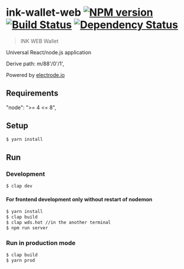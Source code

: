 # ink-wallet-web [![NPM version][npm-image]][npm-url] [![Build Status][travis-image]][travis-url] [![Dependency Status][daviddm-image]][daviddm-url]

> INK WEB Wallet

Universal React/node.js application 

Derive path: m/88'/0'/1',

Powered by [electrode.io](http://www.electrode.io/)
## Requirements
"node": ">= 4 <= 8",
## Setup

```sh
$ yarn install
```

## Run 

### Development
```sh
$ clap dev 
```

#### For frontend development only without restart of nodemon

```sh
$ yarn install
$ clap build
$ clap wds.hot //in the another terminal
$ npm run server


```

### Run in production mode
```sh
$ clap build
$ yarn prod 
```

[npm-image]: https://badge.fury.io/js/qtum-web.svg
[npm-url]: https://npmjs.org/package/qtum-web
[travis-image]: https://travis-ci.org/EvercodeLab/qtum-web.svg?branch=master
[travis-url]: https://travis-ci.org/EvercodeLab/qtum-web
[daviddm-image]: https://david-dm.org/EvercodeLab/qtum-web.svg?theme=shields.io
[daviddm-url]: https://david-dm.org/EvercodeLab/qtum-web
